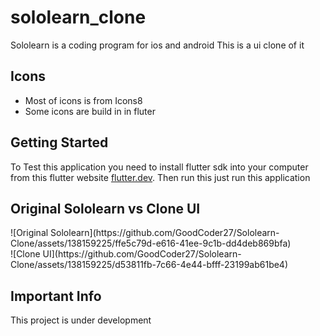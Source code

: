 # sololearn_clone

Sololearn is a coding program for ios and android 
This is a ui clone of it

## Icons

- Most of icons is from Icons8
- Some icons are build in in fluter

## Getting Started
To Test this application you need to install flutter sdk into your computer from this flutter website [flutter.dev](https://docs.flutter.dev/get-started/install).
Then run this just run this application

## Original Sololearn vs Clone UI
<div style="width=60px; height = 60px;">
  ![Original Sololearn](https://github.com/GoodCoder27/Sololearn-Clone/assets/138159225/ffe5c79d-e616-41ee-9c1b-dd4deb869bfa)
<div>
![Clone UI](https://github.com/GoodCoder27/Sololearn-Clone/assets/138159225/d53811fb-7c66-4e44-bfff-23199ab61be4)

## Important Info

This project is under development
